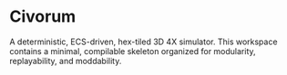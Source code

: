 # Civorum

A deterministic, ECS-driven, hex-tiled 3D 4X simulator. This workspace contains a minimal, compilable skeleton organized for modularity, replayability, and moddability.
